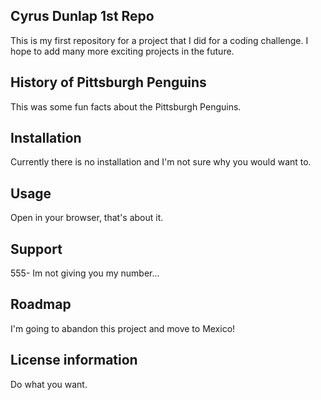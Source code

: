 ## Cyrus Dunlap 1st Repo
This is my first repository for a project that I did for a coding challenge.  I hope to add many more exciting projects in the future.
## History of Pittsburgh Penguins
This was some fun facts about the Pittsburgh Penguins.
## Installation
Currently there is no installation and I'm not sure why you would want to.
## Usage
Open in your browser, that's about it.
## Support
555- Im not giving  you my number...
## Roadmap
I'm going to abandon this project and move to Mexico!
## License information
Do what you want.
